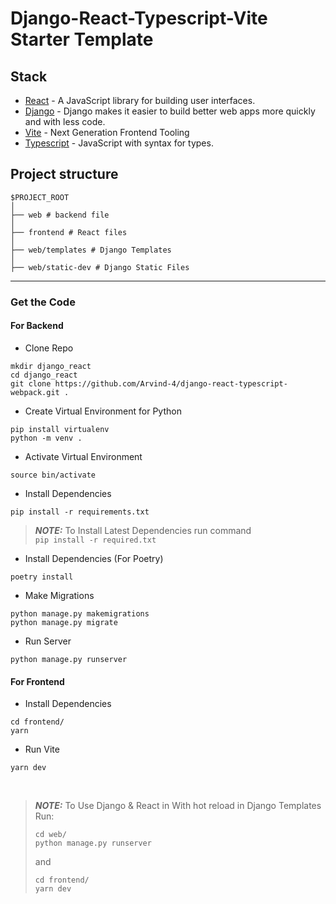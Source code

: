 
# Django-React-Typescript-Vite Starter Template

## Stack

- [React](https://reactjs.org/) - A JavaScript library for building user interfaces.
- [Django](https://www.djangoproject.com/) - Django makes it easier to build better web apps more quickly and with less code.
- [Vite](https://vitejs.dev/) - Next Generation Frontend Tooling
- [Typescript](https://www.typescriptlang.org/) - JavaScript with syntax for types.

## Project structure

```
$PROJECT_ROOT
│   
├── web # backend file
│   
├── frontend # React files
│   
├── web/templates # Django Templates
│   
├── web/static-dev # Django Static Files
```
---

### Get the Code

#### For Backend

- Clone Repo

```
mkdir django_react
cd django_react
git clone https://github.com/Arvind-4/django-react-typescript-webpack.git .
```
- Create Virtual Environment for Python

```
pip install virtualenv
python -m venv .
```

- Activate Virtual Environment

```
source bin/activate
```

- Install Dependencies

```
pip install -r requirements.txt
```

> **_NOTE:_**     To Install Latest Dependencies run command <br/>
> ``
> pip install -r required.txt
> ``

- Install Dependencies (For Poetry)

```
poetry install
```

- Make Migrations

```
python manage.py makemigrations
python manage.py migrate
```
- Run Server

```
python manage.py runserver
```

####  For Frontend

- Install Dependencies

```
cd frontend/
yarn
```
- Run Vite

```
yarn dev
```
<br/>


> **_NOTE:_**     To Use Django & React in With hot reload in Django Templates Run: <br/>
> ``` 
> cd web/
> python manage.py runserver
> ```
> and 
> ```
> cd frontend/
> yarn dev
> ``` 

